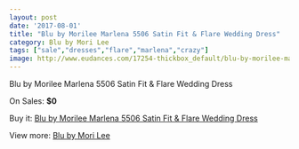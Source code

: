 ```yaml
---
layout: post
date: '2017-08-01'
title: "Blu by Morilee Marlena 5506 Satin Fit & Flare Wedding Dress"
category: Blu by Mori Lee
tags: ["sale","dresses","flare","marlena","crazy"]
image: http://www.eudances.com/17254-thickbox_default/blu-by-morilee-marlena-5506-satin-fit-flare-wedding-dress.jpg
---
```

Blu by Morilee Marlena 5506 Satin Fit & Flare Wedding Dress

On Sales: **$0**
<a href="https://www.eudances.com/en/blu-by-mori-lee/5039-blu-by-morilee-marlena-5506-satin-fit-flare-wedding-dress.html"><amp-img layout="responsive" width="600" height="600" src="//www.eudances.com/17254-thickbox_default/blu-by-morilee-marlena-5506-satin-fit-flare-wedding-dress.jpg" alt="Blu by Morilee Marlena 5506 Satin Fit & Flare Wedding Dress 0" /></a>
<a href="https://www.eudances.com/en/blu-by-mori-lee/5039-blu-by-morilee-marlena-5506-satin-fit-flare-wedding-dress.html"><amp-img layout="responsive" width="600" height="600" src="//www.eudances.com/17256-thickbox_default/blu-by-morilee-marlena-5506-satin-fit-flare-wedding-dress.jpg" alt="Blu by Morilee Marlena 5506 Satin Fit & Flare Wedding Dress 1" /></a>
<a href="https://www.eudances.com/en/blu-by-mori-lee/5039-blu-by-morilee-marlena-5506-satin-fit-flare-wedding-dress.html"><amp-img layout="responsive" width="600" height="600" src="//www.eudances.com/17255-thickbox_default/blu-by-morilee-marlena-5506-satin-fit-flare-wedding-dress.jpg" alt="Blu by Morilee Marlena 5506 Satin Fit & Flare Wedding Dress 2" /></a>

Buy it: [Blu by Morilee Marlena 5506 Satin Fit & Flare Wedding Dress](https://www.eudances.com/en/blu-by-mori-lee/5039-blu-by-morilee-marlena-5506-satin-fit-flare-wedding-dress.html "Blu by Morilee Marlena 5506 Satin Fit & Flare Wedding Dress")

View more: [Blu by Mori Lee](https://www.eudances.com/en/39-blu-by-mori-lee "Blu by Mori Lee")